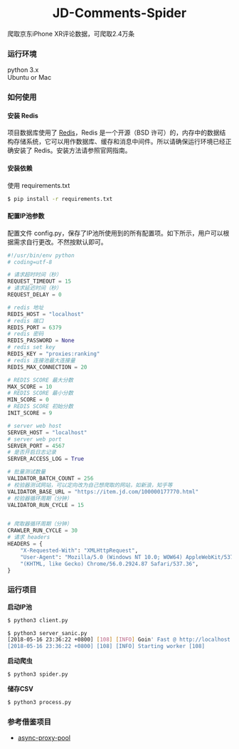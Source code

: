 <h1 align="center">JD-Comments-Spider</h1>
爬取京东iPhone XR评论数据，可爬取2.4万条    

### 运行环境

python 3.x  
Ubuntu or Mac


### 如何使用

#### 安装 Redis
项目数据库使用了 [Redis](https://redis.io/)，Redis 是一个开源（BSD 许可）的，内存中的数据结构存储系统，它可以用作数据库、缓存和消息中间件。所以请确保运行环境已经正确安装了 Redis。安装方法请参照官网指南。


#### 安装依赖
使用 requirements.txt
```bash
$ pip install -r requirements.txt
```

#### 配置IP池参数
配置文件 config.py，保存了IP池所使用到的所有配置项。如下所示，用户可以根据需求自行更改。不然按默认即可。
```python
#!/usr/bin/env python
# coding=utf-8

# 请求超时时间（秒）
REQUEST_TIMEOUT = 15
# 请求延迟时间（秒）
REQUEST_DELAY = 0

# redis 地址
REDIS_HOST = "localhost"
# redis 端口
REDIS_PORT = 6379
# redis 密码
REDIS_PASSWORD = None
# redis set key
REDIS_KEY = "proxies:ranking"
# redis 连接池最大连接量
REDIS_MAX_CONNECTION = 20

# REDIS SCORE 最大分数
MAX_SCORE = 10
# REDIS SCORE 最小分数
MIN_SCORE = 0
# REDIS SCORE 初始分数
INIT_SCORE = 9

# server web host
SERVER_HOST = "localhost"
# server web port
SERVER_PORT = 4567
# 是否开启日志记录
SERVER_ACCESS_LOG = True

# 批量测试数量
VALIDATOR_BATCH_COUNT = 256
# 校验器测试网站，可以定向改为自己想爬取的网站，如新浪，知乎等
VALIDATOR_BASE_URL = "https://item.jd.com/100000177770.html"
# 校验器循环周期（分钟）
VALIDATOR_RUN_CYCLE = 15


# 爬取器循环周期（分钟）
CRAWLER_RUN_CYCLE = 30
# 请求 headers
HEADERS = {
    "X-Requested-With": "XMLHttpRequest",
    "User-Agent": "Mozilla/5.0 (Windows NT 10.0; WOW64) AppleWebKit/537.36 "
    "(KHTML, like Gecko) Chrome/56.0.2924.87 Safari/537.36",
}
```

### 运行项目

**启动IP池**
```bash
$ python3 client.py
```

```bash
$ python3 server_sanic.py
[2018-05-16 23:36:22 +0800] [108] [INFO] Goin' Fast @ http://localhost:4567
[2018-05-16 23:36:22 +0800] [108] [INFO] Starting worker [108]
```
**启动爬虫**
```bash
$ python3 spider.py
```

**储存CSV**
```bash
$ python3 process.py
```

### 参考借鉴项目

* [async-proxy-pool](https://github.com/chenjiandongx/async-proxy-pool)



